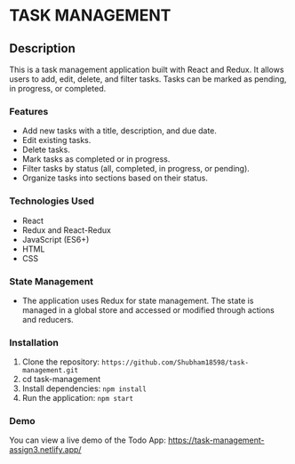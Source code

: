 # TASK MANAGEMENT

## Description

This is a task management application built with React and Redux. It allows users to add, edit, delete, and filter tasks. Tasks can be marked as pending, in progress, or completed.

### Features

- Add new tasks with a title, description, and due date.
- Edit existing tasks.
- Delete tasks.
- Mark tasks as completed or in progress.
- Filter tasks by status (all, completed, in progress, or pending).
- Organize tasks into sections based on their status.


### Technologies Used

- React
- Redux and React-Redux
- JavaScript (ES6+)
- HTML
- CSS

### State Management

- The application uses Redux for state management. The state is managed in a global store and accessed or modified through actions and reducers.

### Installation

1. Clone the repository: `https://github.com/Shubham18598/task-management.git`
2. cd task-management
3. Install dependencies: `npm install`
4. Run the application: `npm start`


### Demo

You can view a live demo of the Todo App: https://task-management-assign3.netlify.app/

